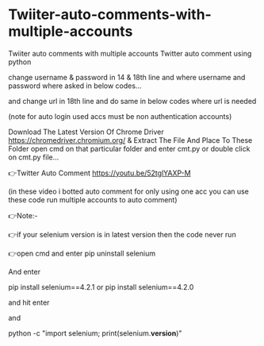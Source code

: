# Twiiter-auto-comments-with-multiple-accounts
Twiiter auto comments with multiple accounts
Twitter auto comment using python

change username & password in 14 & 18th line and where username and password where asked in below codes...

and change url in 18th line and do same in below codes where url is needed

(note for auto login used accs must be non authentication accounts)

Download The Latest Version Of Chrome Driver https://chromedriver.chromium.org/ & Extract The File And Place To These Folder open cmd  on that particular folder and enter cmt.py or double click on cmt.py file...

👉Twitter Auto Comment https://youtu.be/52tglYAXP-M

(in these video i botted auto comment for only using one acc you can use these code run multiple accounts to auto comment)

👉Note:-

👉if your selenium version is in latest version then 
the code never run 

👉open cmd and enter pip uninstall selenium

And enter 

pip install selenium==4.2.1
or
pip install selenium==4.2.0

and hit enter 

and 

python -c "import selenium; print(selenium.__version__)"
<to check the current version of selenium>
